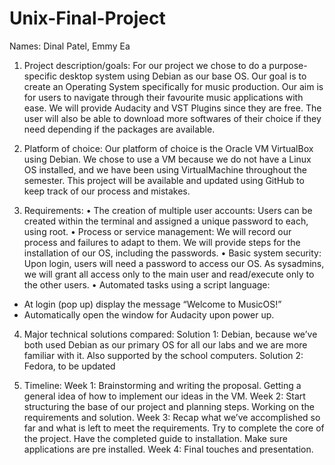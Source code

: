 # Unix-Final-Project
Names: Dinal Patel, Emmy Ea

1. Project description/goals:
For our project we chose to do a purpose-specific desktop system using Debian as
our base OS. Our goal is to create an Operating System specifically for music
production. Our aim is for users to navigate through their favourite music applications
with ease. We will provide Audacity and VST Plugins since they are free. The user
will also be able to download more softwares of their choice if they need depending if
the packages are available.

2. Platform of choice:
Our platform of choice is the Oracle VM VirtualBox using Debian. We chose to use a
VM because we do not have a Linux OS installed, and we have been using
VirtualMachine throughout the semester. This project will be available and updated
using GitHub to keep track of our process and mistakes.

3. Requirements:
• The creation of multiple user accounts: Users can be created within the terminal
and assigned a unique password to each, using root.
• Process or service management: We will record our process and failures to adapt
to them. We will provide steps for the installation of our OS, including
the passwords.
• Basic system security: Upon login, users will need a password to access our OS.
As sysadmins, we will grant all access only to the main user and read/execute only
to the other users.
• Automated tasks using a script language:
- At login (pop up) display the message “Welcome to MusicOS!”
- Automatically open the window for Audacity upon power up.

4. Major technical solutions compared:
Solution 1: Debian, because we’ve both used Debian as our primary OS for all our
labs and we are more familiar with it. Also supported by the school computers.
Solution 2: Fedora, to be updated

5. Timeline:
Week 1: Brainstorming and writing the proposal. Getting a general idea of how to
implement our ideas in the VM. 
Week 2: Start structuring the base of our project and planning steps. Working on the
requirements and solution.
Week 3: Recap what we’ve accomplished so far and what is left to meet the
requirements. Try to complete the core of the project. Have the completed guide to
installation. Make sure applications are pre installed.
Week 4: Final touches and presentation.
